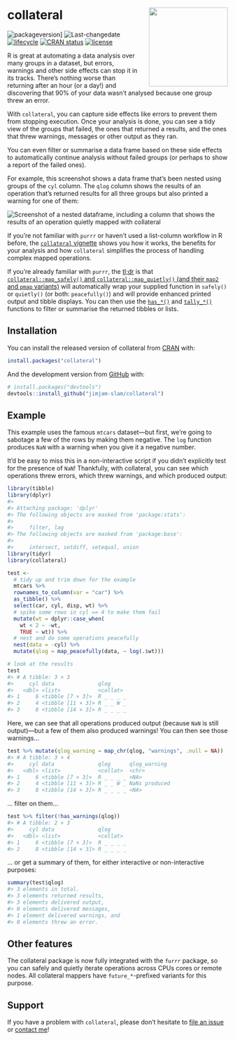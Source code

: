 
<!-- README.md is generated from README.Rmd. Please edit that file -->

# collateral <img src="man/figures/logo.svg" align="right" width="180px" style="padding-left: 1rem;" />

<!-- badges: start -->

![packageversion](https://img.shields.io/badge/Package%20version-0.5.2-orange.svg?style=flat-square)\]
![Last-changedate](https://img.shields.io/badge/last%20change-2021--09--20-yellowgreen.svg)
[![lifecycle](https://img.shields.io/badge/lifecycle-stable-brightgreen.svg)](https://lifecycle.r-lib.org/articles/stages.html#stable-1)
[![CRAN
status](https://www.r-pkg.org/badges/version/collateral)](https://cran.r-project.org/package=collateral)
[![license](https://img.shields.io/github/license/mashape/apistatus.svg)](https://choosealicense.com/licenses/mit/)

<!-- badges: end -->

R is great at automating a data analysis over many groups in a dataset,
but errors, warnings and other side effects can stop it in its tracks.
There’s nothing worse than returning after an hour (or a day!) and
discovering that 90% of your data wasn’t analysed because one group
threw an error.

With `collateral`, you can capture side effects like errors to prevent
them from stopping execution. Once your analysis is done, you can see a
tidy view of the groups that failed, the ones that returned a results,
and the ones that threw warnings, messages or other output as they ran.

You can even filter or summarise a data frame based on these side
effects to automatically continue analysis without failed groups (or
perhaps to show a report of the failed ones).

For example, this screenshot shows a data frame that’s been nested using
groups of the `cyl` column. The `qlog` column shows the results of an
operation that’s returned results for all three groups but also printed
a warning for one of them:

![Screenshot of a nested dataframe, including a column that shows the
results of an operation quietly mapped with
collateral](man/figures/collateral_example.png)

If you’re not familiar with `purrr` or haven’t used a list-column
workflow in R before, the [`collateral`
vignette](https://collateral.jamesgoldie.dev/articles/collateral.html)
shows you how it works, the benefits for your analysis and how
`collateral` simplifies the process of handling complex mapped
operations.

If you’re already familiar with `purrr`, the
[tl;dr](https://en.wikipedia.org/wiki/Wikipedia:Too_long;_didn%27t_read)
is that [`collateral::map_safely()` and `collateral::map_quietly()` (and
their `map2` and `pmap`
variants)](https://collateral.jamesgoldie.dev/reference/collateral_mappers.html)
will automatically wrap your supplied function in `safely()` or
`quietly()` (or both: `peacefully()`) and will provide enhanced printed
output and tibble displays. You can then use the
[`has_*()`](https://collateral.jamesgoldie.dev/reference/has.html) and
[`tally_*()`](https://collateral.jamesgoldie.dev/reference/tally.html)
functions to filter or summarise the returned tibbles or lists.

## Installation

You can install the released version of collateral from
[CRAN](https://CRAN.R-project.org) with:

``` r
install.packages("collateral")
```

And the development version from [GitHub](https://github.com/) with:

``` r
# install.packages("devtools")
devtools::install_github("jimjam-slam/collateral")
```

## Example

This example uses the famous `mtcars` dataset—but first, we’re going to
sabotage a few of the rows by making them negative. The `log` function
produces `NaN` with a warning when you give it a negative number.

It’d be easy to miss this in a non-interactive script if you didn’t
explicitly test for the presence of `NaN`! Thankfully, with collateral,
you can see which operations threw errors, which threw warnings, and
which produced output:

``` r
library(tibble)
library(dplyr)
#> 
#> Attaching package: 'dplyr'
#> The following objects are masked from 'package:stats':
#> 
#>     filter, lag
#> The following objects are masked from 'package:base':
#> 
#>     intersect, setdiff, setequal, union
library(tidyr)
library(collateral)

test <-
  # tidy up and trim down for the example
  mtcars %>%
  rownames_to_column(var = "car") %>%
  as_tibble() %>%
  select(car, cyl, disp, wt) %>%
  # spike some rows in cyl == 4 to make them fail
  mutate(wt = dplyr::case_when(
    wt < 2 ~ -wt,
    TRUE ~ wt)) %>%
  # nest and do some operations peacefully
  nest(data = -cyl) %>%
  mutate(qlog = map_peacefully(data, ~ log(.$wt)))

# look at the results
test
#> # A tibble: 3 × 3
#>     cyl data              qlog     
#>   <dbl> <list>            <collat> 
#> 1     6 <tibble [7 × 3]>  R _ _ _ _
#> 2     4 <tibble [11 × 3]> R _ _ W _
#> 3     8 <tibble [14 × 3]> R _ _ _ _
```

Here, we can see that all operations produced output (because `NaN` is
still output)—but a few of them also produced warnings! You can then see
those warnings…

``` r
test %>% mutate(qlog_warning = map_chr(qlog, "warnings", .null = NA))
#> # A tibble: 3 × 4
#>     cyl data              qlog      qlog_warning 
#>   <dbl> <list>            <collat>  <chr>        
#> 1     6 <tibble [7 × 3]>  R _ _ _ _ <NA>         
#> 2     4 <tibble [11 × 3]> R _ _ W _ NaNs produced
#> 3     8 <tibble [14 × 3]> R _ _ _ _ <NA>
```

… filter on them…

``` r
test %>% filter(!has_warnings(qlog))
#> # A tibble: 2 × 3
#>     cyl data              qlog     
#>   <dbl> <list>            <collat> 
#> 1     6 <tibble [7 × 3]>  R _ _ _ _
#> 2     8 <tibble [14 × 3]> R _ _ _ _
```

… or get a summary of them, for either interactive or non-interactive
purposes:

``` r
summary(test$qlog)
#> 3 elements in total.
#> 3 elements returned results,
#> 3 elements delivered output,
#> 0 elements delivered messages,
#> 1 element delivered warnings, and
#> 0 elements threw an error.
```

## Other features

The collateral package is now fully integrated with the `furrr` package,
so you can safely and quietly iterate operations across CPUs cores or
remote nodes. All collateral mappers have `future_*`-prefixed variants
for this purpose.

## Support

If you have a problem with `collateral`, please don’t hesitate to [file
an issue](https://github.com/jimjam-slam/collateral/issues/new) or
[contact me](https://twitter.com/jimjam_slam/)!
